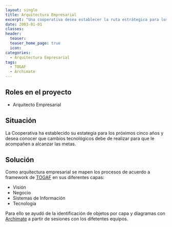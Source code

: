 ```yaml
---
layout: single
title: Arquitectura Empresarial
excerpt: "Una cooperativa desea establecer la ruta estrátegica para los siguientes cinco años y para ello en primera fase hay que hacer Arquitectura Empresarial levantando la situación actual de la empresa."
date: 2003-01-01
classes: 
header: 
  teaser: 
  teaser_home_page: true
  icon: 
categories:
  - Arquitectura Empresarial
tags:  
  - TOGAF
  - Archimate
---
```


## Roles en el proyecto

- Arquitecto Empresarial

## Situación

La Cooperativa ha establecido su estategia para los próximos cinco años y desea conocer que cambios tecnológicos debe de realizar para que le acompañen a alcanzar las metas. 

## Solución

Como arquitectura empresarial se mapen los procesos de acuerdo a framework de [TOGAF](https://www.opengroup.org/togaf) en sus diferentes capas:

- Visión
- Negocio
- Sistemas de Información
- Tecnología

Para ello se ayudó de la identificación de objetos por capa y diagramas con [Archimate](https://www.archimatetool.com/) a partir de sesiones con los difetentes equipos.



